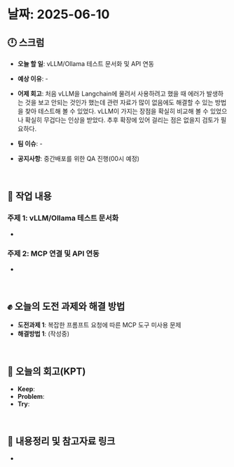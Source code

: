 # 날짜: 2025-06-10

## 🕛 스크럼
- **오늘 할 일**: vLLM/Ollama 테스트 문서화 및 API 연동
- **예상 이유**: -
- **어제 회고**: 처음 vLLM을 Langchain에 물려서 사용하려고 했을 때 에러가 발생하는 것을 보고 안되는 것인가 했는데 관련 자료가 많이 없음에도 해결할 수 있는 방법을 찾아 테스트해 볼 수 있었다. vLLM이 가지는 장점을 확실히 비교해 볼 수 있었으나 확실히 무겁다는 인상을 받았다. 추후 확장에 있어 걸리는 점은 없을지 검토가 필요하다.

- **팀 이슈**: -
- **공지사항**: 중간배포를 위한 QA 진행(00시 예정)

<br>

## 💼 작업 내용
### 주제 1: vLLM/Ollama 테스트 문서화
- 

### 주제 2: MCP 연결 및 API 연동
-

<br>

## ✊ 오늘의 도전 과제와 해결 방법
- **도전과제 1**: 복잡한 프롬프트 요청에 따른 MCP 도구 미사용 문제
- **해결방법 1**: (작성중)

<br>

## 🤔 오늘의 회고(KPT)
- **Keep**: 
- **Problem**: 
- **Try**: 

<br>

## 🔗 내용정리 및 참고자료 링크
- 
